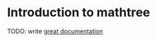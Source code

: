 # Introduction to mathtree

TODO: write [great documentation](http://jacobian.org/writing/what-to-write/)
